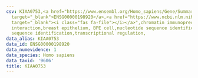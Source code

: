 ```yaml
---
csv: KIAA0753,<a href="https://www.ensembl.org/Homo_sapiens/Gene/Summary?db=core;g=ENSG00000198920"
  target="_blank">ENSG00000198920</a>,<a href="https://www.ncbi.nlm.nih.gov/pubmed/22863008"
  target="_blank"><i class="fas fa-file"></i></a>",chromatin immunoprecipitation assay,direct
  interaction,breast epithelium, BPE cell,nucleotide sequence identification,nucleotide
  sequence identification,transcriptional regulation,
data_alias: KIAA0753
data_id: ENSG00000198920
data_numevidence: 1
data_species: Homo sapiens
data_taxid: '9606'
title: KIAA0753
---
```

